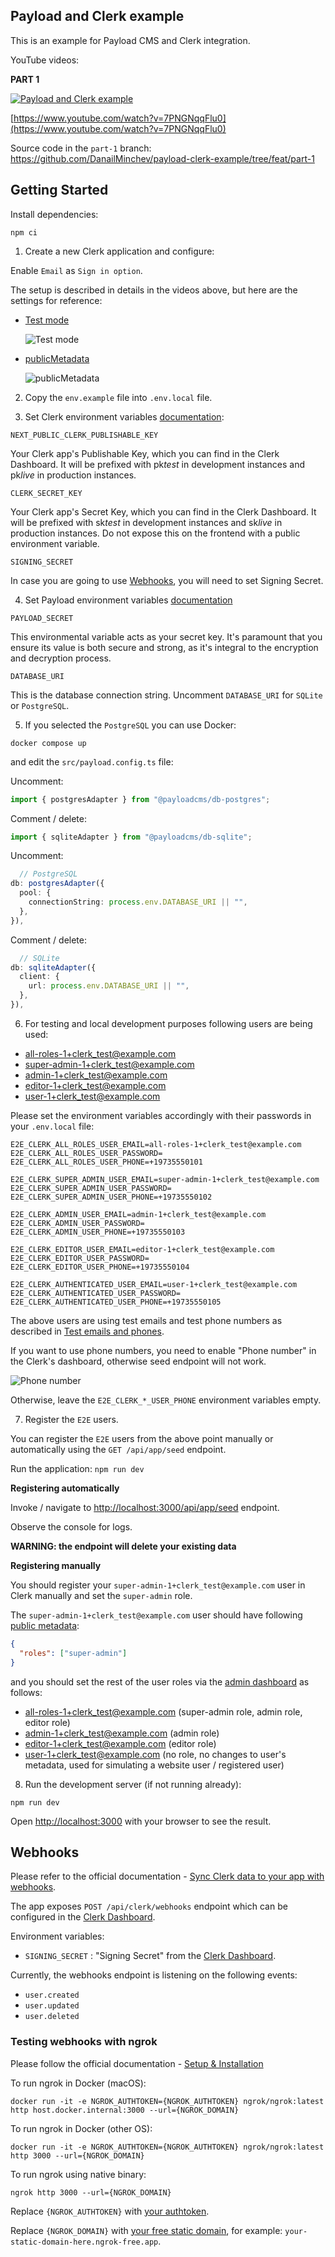 ## Payload and Clerk example

This is an example for Payload CMS and Clerk integration.

YouTube videos:

**PART 1**

[![Payload and Clerk example](https://img.youtube.com/vi/7PNGNqqFlu0/0.jpg)](https://www.youtube.com/watch?v=7PNGNqqFlu0)

[https://www.youtube.com/watch?v=7PNGNqqFlu0](https://www.youtube.com/watch?v=7PNGNqqFlu0)

Source code in the `part-1` branch: https://github.com/DanailMinchev/payload-clerk-example/tree/feat/part-1

## Getting Started

Install dependencies:

```shell
npm ci
```

1. Create a new Clerk application and configure:

Enable `Email` as `Sign in option`.

The setup is described in details in the videos above, but here are the settings for reference:

- [Test mode](https://clerk.com/docs/testing/test-emails-and-phones#setup-test-mode)

  ![Test mode](./docs/assets/test-mode.png)

- [publicMetadata](https://clerk.com/docs/references/nextjs/basic-rbac)

  ![publicMetadata](./docs/assets/public-metadata.png)

2. Copy the `env.example` file into `.env.local` file.

3. Set Clerk environment variables [documentation](https://clerk.com/docs/deployments/clerk-environment-variables):

`NEXT_PUBLIC_CLERK_PUBLISHABLE_KEY`

Your Clerk app's Publishable Key, which you can find in the Clerk Dashboard. It will be prefixed with pk*test* in
development instances and pk*live* in production instances.

`CLERK_SECRET_KEY`

Your Clerk app's Secret Key, which you can find in the Clerk Dashboard. It will be prefixed with sk*test* in development
instances and sk*live* in production instances. Do not expose this on the frontend with a public environment variable.

`SIGNING_SECRET`

In case you are going to use [Webhooks](https://clerk.com/docs/webhooks/sync-data), you will need to set Signing Secret.

4. Set Payload environment variables [documentation](https://payloadcms.com/docs/getting-started/installation)

`PAYLOAD_SECRET`

This environmental variable acts as your secret key. It's paramount that you ensure its value is both secure and strong,
as it's integral to the encryption and decryption process.

`DATABASE_URI`

This is the database connection string. Uncomment `DATABASE_URI` for `SQLite` or `PostgreSQL`.

5. If you selected the `PostgreSQL` you can use Docker:

```shell
docker compose up
```

and edit the `src/payload.config.ts` file:

Uncomment:

```typescript
import { postgresAdapter } from "@payloadcms/db-postgres";
```

Comment / delete:

```typescript
import { sqliteAdapter } from "@payloadcms/db-sqlite";
```

Uncomment:

```typescript
  // PostgreSQL
db: postgresAdapter({
  pool: {
    connectionString: process.env.DATABASE_URI || "",
  },
}),
```

Comment / delete:

```typescript
  // SQLite
db: sqliteAdapter({
  client: {
    url: process.env.DATABASE_URI || "",
  },
}),
```

6. For testing and local development purposes following users are being used:

- all-roles-1+clerk_test@example.com
- super-admin-1+clerk_test@example.com
- admin-1+clerk_test@example.com
- editor-1+clerk_test@example.com
- user-1+clerk_test@example.com

Please set the environment variables accordingly with their passwords in your `.env.local` file:

```dotenv
E2E_CLERK_ALL_ROLES_USER_EMAIL=all-roles-1+clerk_test@example.com
E2E_CLERK_ALL_ROLES_USER_PASSWORD=
E2E_CLERK_ALL_ROLES_USER_PHONE=+19735550101

E2E_CLERK_SUPER_ADMIN_USER_EMAIL=super-admin-1+clerk_test@example.com
E2E_CLERK_SUPER_ADMIN_USER_PASSWORD=
E2E_CLERK_SUPER_ADMIN_USER_PHONE=+19735550102

E2E_CLERK_ADMIN_USER_EMAIL=admin-1+clerk_test@example.com
E2E_CLERK_ADMIN_USER_PASSWORD=
E2E_CLERK_ADMIN_USER_PHONE=+19735550103

E2E_CLERK_EDITOR_USER_EMAIL=editor-1+clerk_test@example.com
E2E_CLERK_EDITOR_USER_PASSWORD=
E2E_CLERK_EDITOR_USER_PHONE=+19735550104

E2E_CLERK_AUTHENTICATED_USER_EMAIL=user-1+clerk_test@example.com
E2E_CLERK_AUTHENTICATED_USER_PASSWORD=
E2E_CLERK_AUTHENTICATED_USER_PHONE=+19735550105
```

The above users are using test emails and test phone numbers as described in [Test emails and phones](https://clerk.com/docs/testing/test-emails-and-phones).

If you want to use phone numbers, you need to enable "Phone number" in the Clerk's dashboard, otherwise seed endpoint will not work.

![Phone number](./docs/assets/phone-number.png)

Otherwise, leave the `E2E_CLERK_*_USER_PHONE` environment variables empty.

7. Register the `E2E` users.

You can register the `E2E` users from the above point manually or automatically using the `GET /api/app/seed` endpoint.

Run the application: `npm run dev`

**Registering automatically**

Invoke / navigate to [http://localhost:3000/api/app/seed](http://localhost:3000/api/app/seed) endpoint.

Observe the console for logs.

**WARNING: the endpoint will delete your existing data**

**Registering manually**

You should register your `super-admin-1+clerk_test@example.com` user in Clerk manually and set the `super-admin` role.

The `super-admin-1+clerk_test@example.com` user should have following [public metadata](https://clerk.com/docs/users/metadata#public-metadata):

```json
{
  "roles": ["super-admin"]
}
```

and you should set the rest of the user roles via the [admin dashboard](http://localhost:3000/admin/clerk-users) as follows:

- all-roles-1+clerk_test@example.com (super-admin role, admin role, editor role)
- admin-1+clerk_test@example.com (admin role)
- editor-1+clerk_test@example.com (editor role)
- user-1+clerk_test@example.com (no role, no changes to user's metadata, used for simulating a website user / registered
  user)

8. Run the development server (if not running already):

```shell
npm run dev
```

Open [http://localhost:3000](http://localhost:3000) with your browser to see the result.

## Webhooks

Please refer to the official documentation - [Sync Clerk data to your app with webhooks](https://clerk.com/docs/webhooks/sync-data).

The app exposes `POST /api/clerk/webhooks` endpoint which can be configured in
the [Clerk Dashboard](https://dashboard.clerk.com/last-active?path=webhooks).

Environment variables:

- `SIGNING_SECRET` : "Signing Secret" from the [Clerk Dashboard](https://dashboard.clerk.com/last-active?path=webhooks).

Currently, the webhooks endpoint is listening on the following events:

- `user.created`
- `user.updated`
- `user.deleted`

### Testing webhooks with ngrok

Please follow the official documentation - [Setup & Installation](https://dashboard.ngrok.com/get-started/setup)

To run ngrok in Docker (macOS):

```shell
docker run -it -e NGROK_AUTHTOKEN={NGROK_AUTHTOKEN} ngrok/ngrok:latest http host.docker.internal:3000 --url={NGROK_DOMAIN}
```

To run ngrok in Docker (other OS):

```shell
docker run -it -e NGROK_AUTHTOKEN={NGROK_AUTHTOKEN} ngrok/ngrok:latest http 3000 --url={NGROK_DOMAIN}
```

To run ngrok using native binary:

```shell
ngrok http 3000 --url={NGROK_DOMAIN}
```

Replace `{NGROK_AUTHTOKEN}` with [your authtoken](https://dashboard.ngrok.com/get-started/your-authtoken).

Replace `{NGROK_DOMAIN}` with [your free static domain](https://dashboard.ngrok.com/domains),
for example: `your-static-domain-here.ngrok-free.app`.
